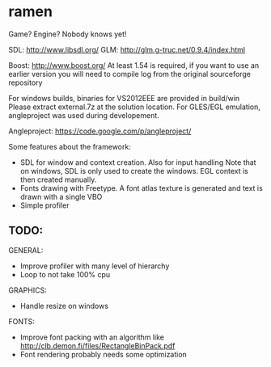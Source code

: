 ramen
=====

Game? Engine? Nobody knows yet!

SDL: http://www.libsdl.org/
GLM: http://glm.g-truc.net/0.9.4/index.html

Boost: http://www.boost.org/ 
At least 1.54 is required, if you want to use an earlier version you will need to compile log
from the original sourceforge repository


For windows builds, binaries for VS2012EEE are provided in build/win
Please extract external.7z at the solution location.
For GLES/EGL emulation, angleproject was used during developement.

Angleproject: https://code.google.com/p/angleproject/

Some features about the framework:
- SDL for window and context creation. Also for input handling
  Note that on windows, SDL is only used to create the windows. EGL context is then created manually.
- Fonts drawing with Freetype. A font atlas texture is generated and text is drawn with a single VBO
- Simple profiler

TODO:
-----

GENERAL:
- Improve profiler with many level of hierarchy
- Loop to not take 100% cpu

GRAPHICS:
- Handle resize on windows

FONTS:
- Improve font packing with an algorithm like http://clb.demon.fi/files/RectangleBinPack.pdf
- Font rendering probably needs some optimization
